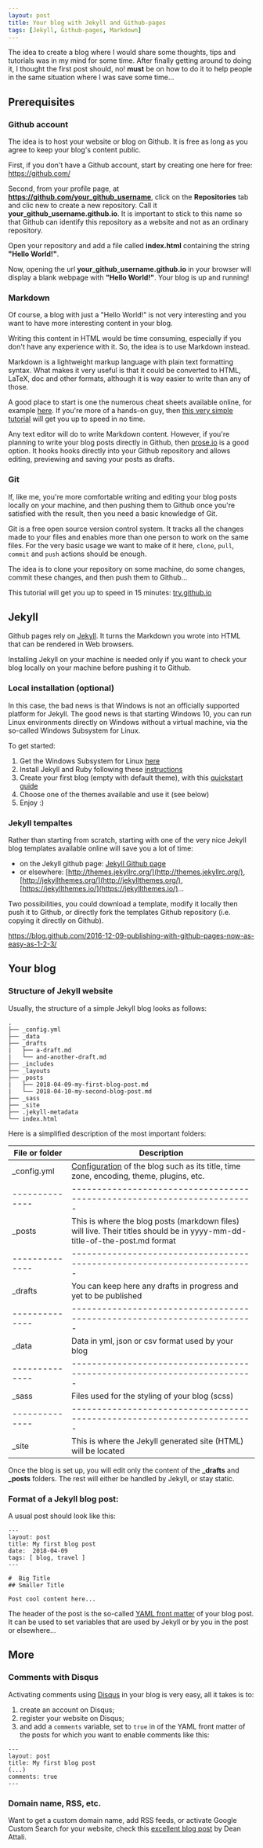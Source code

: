 ```yaml
---
layout: post
title: Your blog with Jekyll and Github-pages
tags: [Jekyll, Github-pages, Markdown]
---
```


The idea to create a blog where I would share some thoughts, tips and tutorials was in my mind for some time.
After finally getting around to doing it, I thought the first post should, no! **must** be on how to do it to help people in the same situation where I was save some time...

## Prerequisites
 
### Github account
The idea is to host your website or blog on Github. It is free as long as you agree to keep your blog's content public.

First, if you don't have a Github account, start by creating one here for free: https://github.com/ 

Second, from your profile page, at __https://github.com/your_github_username__, click on the **Repositories** tab and clic new to create a new repository. Call it __your_github_username.github.io__.
It is important to stick to this name so that Github can identify this repository as a website and not as an ordinary repository.

Open your repository and add a file called __index.html__ containing the string **"Hello World!"**.

Now, opening the url __your_github_username.github.io__ in your browser will display a blank webpage with **"Hello World!"**. Your blog is up and running!

### Markdown
Of course, a blog with just a "Hello World!" is not very interesting and you want to have more interesting content in your blog.

Writing this content in HTML would be time consuming, especially if you don't have any experience with it. So, the idea is to use Markdown instead.

Markdown is a lightweight markup language with plain text formatting syntax. What makes it very useful is that it could be converted to HTML, LaTeX, doc and other formats, although it is way easier to write than any of those.

A good place to start is one the numerous cheat sheets available online, for example [here](https://www.markdownguide.org/cheat-sheet/). If you're more of a hands-on guy, then [this very simple tutorial](https://www.markdowntutorial.com) will get you up to speed in no time.

Any text editor will do to write Markdown content. However, if you're planning to write your blog posts directly in Github, then [prose.io](https://prose.io/) is a good option. It hooks hooks directly into your Github repository and allows editing, previewing and saving your posts as drafts.

### Git
If, like me, you're more comfortable writing and editing your blog posts locally on your machine, and then pushing them to Github once you're satisfied with the result, then you need a basic knowledge of Git.

Git is a free open source version control system. It tracks all the changes made to your files and enables more than one person to work on the same files.
For the very basic usage we want to make of it here, `clone`, `pull`, `commit` and `push` actions should be enough.

The idea is to clone your repository on some machine, do some changes, commit these changes, and then push them to Github...

This tutorial will get you up to speed in 15 minutes: [try.github.io](https://try.github.io)

## Jekyll

Github pages rely on [Jekyll](https://jekyllrb.com/). It turns the Markdown you wrote into HTML that can be rendered in Web browsers.

Installing Jekyll on your machine is needed only if you want to check your blog locally on your machine before pushing it to Github.

### Local installation (optional)

In this case, the bad news is that Windows is not an officially supported platform for Jekyll. The good news is that starting Windows 10, you can run Linux environments directly on Windows without a virtual machine, via the so-called Windows Subsystem for Linux.

To get started:

 1. Get the Windows Subsystem for Linux [here](https://docs.microsoft.com/en-us/windows/wsl/install-win10)
 2. Install Jekyll and Ruby following these [instructions](https://jekyllrb.com/docs/windows/#installation-via-bash-on-windows-10)
 3. Create your first blog (empty with default theme), with this [quickstart guide](https://jekyllrb.com/docs/quickstart/)
 4. Choose one of the themes available and use it (see below)
 5. Enjoy :)

### Jekyll tempaltes

Rather than starting from scratch, starting with one of the very nice Jekyll blog templates available online will save you a lot of time:
- on the Jekyll github page: [Jekyll Github page](https://github.com/jekyll/jekyll/wiki/Themes) 
- or elsewhere: [http://themes.jekyllrc.org/](http://themes.jekyllrc.org/), [http://jekyllthemes.org/](http://jekyllthemes.org/), [https://jekyllthemes.io/](https://jekyllthemes.io/)...

Two possibilities, you could download a template, modify it locally then push it to Github, or directly fork the templates Github repository (i.e. copying it directly on Github).

https://blog.github.com/2016-12-09-publishing-with-github-pages-now-as-easy-as-1-2-3/

## Your blog

### Structure of Jekyll website

Usually, the structure of a simple Jekyll blog looks as follows:
```
.
├── _config.yml
├── _data
├── _drafts
|   ├── a-draft.md
|   └── and-another-draft.md
├── _includes
├── _layouts
├── _posts
|   ├── 2018-04-09-my-first-blog-post.md
|   └── 2018-04-10-my-second-blog-post.md
├── _sass
├── _site
├── .jekyll-metadata
└── index.html 

```

Here is a simplified description of the most important folders:

|File or folder | Description |
| --------------|-----------------------------------------------------------------------|
|_config.yml    | [Configuration](https://jekyllrb.com/docs/configuration/) of the blog such as its title, time zone, encoding, theme, plugins, etc.  |
| --------------|-----------------------------------------------------------------------|
|_posts         | This is where the blog posts (markdown files) will live. Their titles should be in yyyy-mm-dd-title-of-the-post.md format      |
| --------------|-----------------------------------------------------------------------|
|_drafts        | You can keep here any drafts in progress and yet to be published      |
| --------------|-----------------------------------------------------------------------|
|_data          | Data in yml, json or csv format used by your blog                     |
| --------------|-----------------------------------------------------------------------|
|_sass          | Files used for the styling of your blog (scss)                        |
| --------------|-----------------------------------------------------------------------|
|_site          | This is where the Jekyll generated site (HTML) will be located        |

Once the blog is set up, you will edit only the content of the **_drafts** and **_posts** folders. The rest will either be handled by Jekyll, or stay static. 


### Format of a Jekyll blog post:

A usual post should look like this:

```
---
layout: post
title: My first blog post
date:  2018-04-09
tags: [ blog, travel ]
---

#  Big Title
## Smaller Title

Post cool content here...

```

The header of the post is the so-called [YAML front matter](https://jekyllrb.com/docs/frontmatter/) of your blog post.
It can be used to set variables that are used by Jekyll or by you in the post or elsewhere...

## More 

### Comments with Disqus
Activating comments using [Disqus](https://disqus.com/) in your blog is very easy, all it takes is to:
 1. create an account on Disqus;
 2. register your website on Disqus;
 2. and add a `comments` variable, set to `true` in of the YAML front matter of the posts for which you want to enable comments like this:

```
---
layout: post
title: My first blog post
(...)
comments: true
---
```

### Domain name, RSS, etc.
Want to get a custom domain name, add RSS feeds, or activate Google Custom Search for your website, check this [excellent blog post](https://deanattali.com/2015/03/12/beautiful-jekyll-how-to-build-a-site-in-minutes/) by Dean Attali.